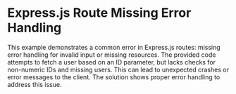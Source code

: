 # Express.js Route Missing Error Handling

This example demonstrates a common error in Express.js routes: missing error handling for invalid input or missing resources.  The provided code attempts to fetch a user based on an ID parameter, but lacks checks for non-numeric IDs and missing users.  This can lead to unexpected crashes or error messages to the client.  The solution shows proper error handling to address this issue.